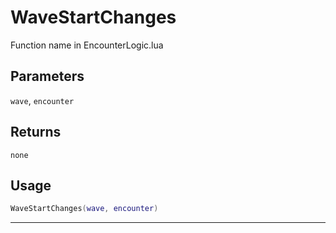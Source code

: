 # WaveStartChanges
Function name in EncounterLogic.lua
## Parameters
`wave`, `encounter`
## Returns
`none`
## Usage
```lua
WaveStartChanges(wave, encounter)
```
---
